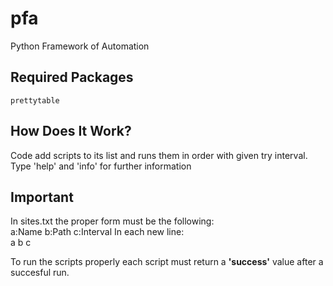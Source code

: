 # pfa
Python Framework of Automation

## Required Packages
    prettytable

## How Does It Work?
Code add scripts to its list and runs them in order with given try interval.
Type 'help' and 'info' for further information

## Important
In sites.txt the proper form must be the following:  
    a:Name
    b:Path
    c:Interval
In each new line:  
    a  b  c

To run the scripts properly
each script must return a **'success'** value
after a succesful run.
